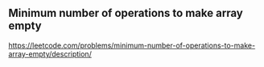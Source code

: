 ## Minimum number of operations to make array empty
https://leetcode.com/problems/minimum-number-of-operations-to-make-array-empty/description/
